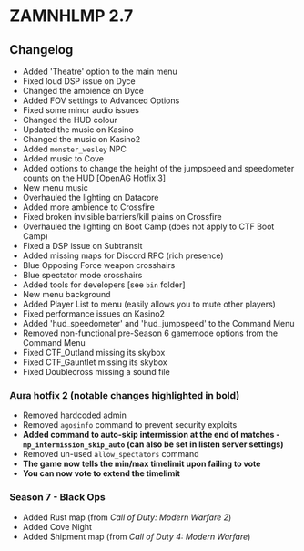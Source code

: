 # ZAMNHLMP 2.7
## Changelog
- Added 'Theatre' option to the main menu
- Fixed loud DSP issue on Dyce
- Changed the ambience on Dyce
- Added FOV settings to Advanced Options
- Fixed some minor audio issues
- Changed the HUD colour
- Updated the music on Kasino
- Changed the music on Kasino2
- Added `monster_wesley` NPC
- Added music to Cove
- Added options to change the height of the jumpspeed and speedometer counts on the HUD [OpenAG Hotfix 3]
- New menu music
- Overhauled the lighting on Datacore
- Added more ambience to Crossfire
- Fixed broken invisible barriers/kill plains on Crossfire
- Overhauled the lighting on Boot Camp (does not apply to CTF Boot Camp)
- Fixed a DSP issue on Subtransit
- Added missing maps for Discord RPC (rich presence)
- Blue Opposing Force weapon crosshairs
- Blue spectator mode crosshairs
- Added tools for developers [see `bin` folder]
- New menu background
- Added Player List to menu (easily allows you to mute other players)
- Fixed performance issues on Kasino2
- Added 'hud_speedometer' and 'hud_jumpspeed' to the Command Menu
- Removed non-functional pre-Season 6 gamemode options from the Command Menu
- Fixed CTF_Outland missing its skybox
- Fixed CTF_Gauntlet missing its skybox
- Fixed Doublecross missing a sound file

### Aura hotfix 2 **(notable changes highlighted in bold)**
- Removed hardcoded admin
- Removed `agosinfo` command to prevent security exploits
- **Added command to auto-skip intermission at the end of matches - `mp_intermission_skip_auto` (can also be set in listen server settings)**
- Removed un-used `allow_spectators` command
- **The game now tells the min/max timelimit upon failing to vote**
- **You can now vote to extend the timelimit**

### Season 7 - Black Ops
- Added Rust map (from *Call of Duty: Modern Warfare 2*)
- Added Cove Night
- Added Shipment map (from *Call of Duty 4: Modern Warfare*)